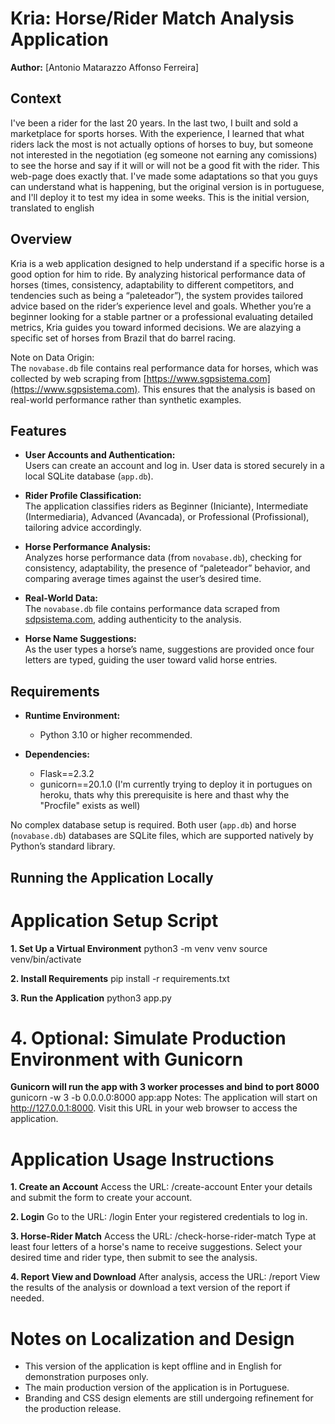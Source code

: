 # Kria: Horse/Rider Match Analysis Application

**Author:** [Antonio Matarazzo Affonso Ferreira]  

## Context
I've been a rider for the last 20 years. In the last two, I built and sold a marketplace for sports horses. With the experience, I learned that what riders lack the most is not actually options of horses to buy, but someone not interested in the negotiation (eg someone not earning any comissions) to see the horse and say if it will or will not be a good fit with the rider. This web-page does exactly that. I've made some adaptations so that you guys can understand what is happening, but the original version is in portuguese, and I'll deploy it to test my idea in some weeks. This is the initial version, translated to english


## Overview

Kria is a web application designed to help understand if a specific horse is a good option for him to ride. By analyzing historical performance data of horses (times, consistency, adaptability to different competitors, and tendencies such as being a “paleteador”), the system provides tailored advice based on the rider’s experience level and goals. Whether you’re a beginner looking for a stable partner or a professional evaluating detailed metrics, Kria guides you toward informed decisions. We are alazying a specific set of horses from Brazil that do barrel racing. 

Note on Data Origin:  
The `novabase.db` file contains real performance data for horses, which was collected by web scraping from [https://www.sgpsistema.com](https://www.sgpsistema.com). This ensures that the analysis is based on real-world performance rather than synthetic examples.

## Features

- **User Accounts and Authentication:**  
  Users can create an account and log in. User data is stored securely in a local SQLite database (`app.db`).
  
- **Rider Profile Classification:**  
  The application classifies riders as Beginner (Iniciante), Intermediate (Intermediaria), Advanced (Avancada), or Professional (Profissional), tailoring advice accordingly.
  
- **Horse Performance Analysis:**  
  Analyzes horse performance data (from `novabase.db`), checking for consistency, adaptability, the presence of “paleteador” behavior, and comparing average times against the user’s desired time.
  
- **Real-World Data:**  
  The `novabase.db` file contains performance data scraped from [sdpsistema.com](https://www.sdpsistema.com), adding authenticity to the analysis.

- **Horse Name Suggestions:**  
  As the user types a horse’s name, suggestions are provided once four letters are typed, guiding the user toward valid horse entries.

## Requirements

- **Runtime Environment:**  
  - Python 3.10 or higher recommended.
  
- **Dependencies:**
  - Flask==2.3.2
  - gunicorn==20.1.0 (I'm currently trying to deploy it in portugues on heroku, thats why this prerequisite is here and thast why the "Procfile" exists as well)

No complex database setup is required. Both user (`app.db`) and horse (`novabase.db`) databases are SQLite files, which are supported natively by Python’s standard library.

## Running the Application Locally

# Application Setup Script

**1. Set Up a Virtual Environment**
python3 -m venv venv
source venv/bin/activate

**2. Install Requirements**
pip install -r requirements.txt

**3. Run the Application**
python3 app.py

# 4. Optional: Simulate Production Environment with Gunicorn
**Gunicorn will run the app with 3 worker processes and bind to port 8000**
gunicorn -w 3 -b 0.0.0.0:8000 app:app
Notes: The application will start on http://127.0.0.1:8000. Visit this URL in your web browser to access the application.


# Application Usage Instructions

**1. Create an Account**
Access the URL: /create-account
Enter your details and submit the form to create your account.

**2. Login**
Go to the URL: /login
Enter your registered credentials to log in.

**3. Horse-Rider Match**
 Access the URL: /check-horse-rider-match
Type at least four letters of a horse's name to receive suggestions.
Select your desired time and rider type, then submit to see the analysis.

**4. Report View and Download**
After analysis, access the URL: /report
View the results of the analysis or download a text version of the report if needed.


# Notes on Localization and Design
- This version of the application is kept offline and in English for demonstration purposes only.
- The main production version of the application is in Portuguese.
- Branding and CSS design elements are still undergoing refinement for the production release.
